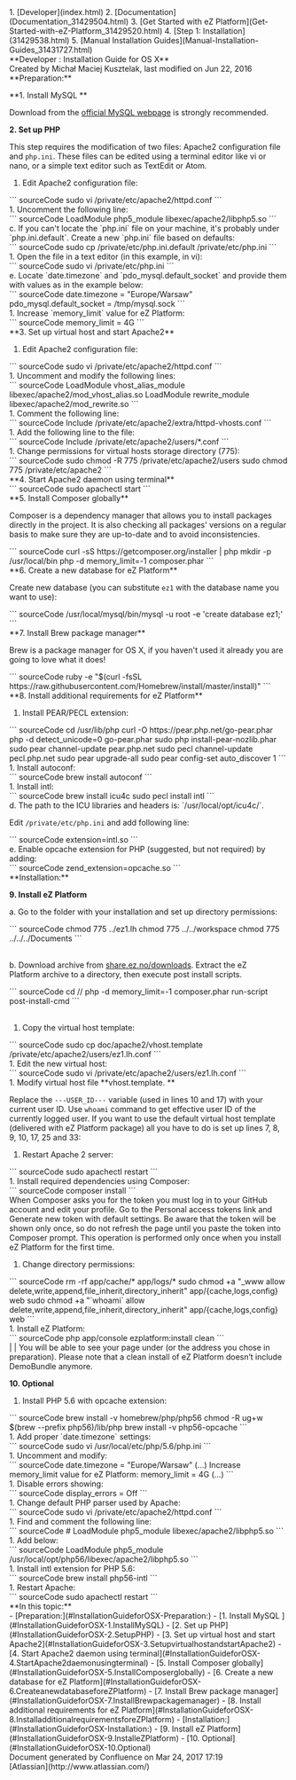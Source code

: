<div id="page">
<div id="main" class="aui-page-panel">
<div id="main-header">
<div id="breadcrumb-section">
1.  [Developer](index.html)
2.  [Documentation](Documentation_31429504.html)
3.  [Get Started with eZ Platform](Get-Started-with-eZ-Platform_31429520.html)
4.  [Step 1: Installation](31429538.html)
5.  [Manual Installation Guides](Manual-Installation-Guides_31431727.html)

</div>
**Developer : Installation Guide for OS X**

</div>
<div id="content" class="view">
<div class="page-metadata">
Created by Michał Maciej Kusztelak, last modified on Jun 22, 2016

</div>
<div id="main-content" class="wiki-content group">
<div class="contentLayout2">
<div class="columnLayout two-right-sidebar"
data-layout="two-right-sidebar">
<div class="cell normal" data-type="normal">
<div class="innerCell">
**Preparation:**

**1. Install MySQL **

Download from the [official MySQL webpage](https://www.mysql.com/) is strongly recommended.

**2. Set up PHP**

This step requires the modification of two files: Apache2 configuration file and `php.ini`.
These files can be edited using a terminal editor like vi or nano, or a simple text editor such as TextEdit or Atom.

1.  Edit Apache2 configuration file:

<div class="code panel pdl" style="border-width: 1px;">
<div class="codeContent panelContent pdl">
``` sourceCode
sudo vi /private/etc/apache2/httpd.conf
```

</div>
</div>
1.  Uncomment the following line:

<div class="code panel pdl" style="border-width: 1px;">
<div class="codeContent panelContent pdl">
``` sourceCode
LoadModule php5_module libexec/apache2/libphp5.so
```

</div>
</div>
c. If you can't locate the `php.ini` file on your machine, it's probably under `php.ini.default`. Create a new `php.ini` file based on defaults:

<div class="code panel pdl" style="border-width: 1px;">
<div class="codeContent panelContent pdl">
``` sourceCode
sudo cp /private/etc/php.ini.default /private/etc/php.ini
```

</div>
</div>
1.  Open the file in a text editor (in this example, in vi):

<div class="code panel pdl" style="border-width: 1px;">
<div class="codeContent panelContent pdl">
``` sourceCode
sudo vi /private/etc/php.ini
```

</div>
</div>
e. Locate `date.timezone` and `pdo_mysql.default_socket` and provide them with values as in the example below:

<div class="code panel pdl" style="border-width: 1px;">
<div class="codeContent panelContent pdl">
``` sourceCode
date.timezone = "Europe/Warsaw"
pdo_mysql.default_socket = /tmp/mysql.sock
```

</div>
</div>
1.  Increase `memory_limit` value for eZ Platform:

<div class="code panel pdl" style="border-width: 1px;">
<div class="codeContent panelContent pdl">
``` sourceCode
memory_limit = 4G
```

</div>
</div>
**3. Set up virtual host and start Apache2**

1.  Edit Apache2 configuration file:

<div class="code panel pdl" style="border-width: 1px;">
<div class="codeContent panelContent pdl">
``` sourceCode
sudo vi /private/etc/apache2/httpd.conf
```

</div>
</div>
1.  Uncomment and modify the following lines:

<div class="code panel pdl" style="border-width: 1px;">
<div class="codeContent panelContent pdl">
``` sourceCode
LoadModule vhost_alias_module libexec/apache2/mod_vhost_alias.so
LoadModule rewrite_module libexec/apache2/mod_rewrite.so
```

</div>
</div>
1.  Comment the following line:

<div class="code panel pdl" style="border-width: 1px;">
<div class="codeContent panelContent pdl">
``` sourceCode
Include /private/etc/apache2/extra/httpd-vhosts.conf
```

</div>
</div>
1.  Add the following line to the file:

<div class="code panel pdl" style="border-width: 1px;">
<div class="codeContent panelContent pdl">
``` sourceCode
Include /private/etc/apache2/users/*.conf
```

</div>
</div>
1.  Change permissions for virtual hosts storage directory (775):

<div class="code panel pdl" style="border-width: 1px;">
<div class="codeContent panelContent pdl">
``` sourceCode
sudo chmod -R 775 /private/etc/apache2/users
sudo chmod 775 /private/etc/apache2
```

</div>
</div>
**4. Start Apache2 daemon using terminal**

<div class="code panel pdl" style="border-width: 1px;">
<div class="codeContent panelContent pdl">
``` sourceCode
sudo apachectl start
```

</div>
</div>
**5. Install Composer globally**

Composer is a dependency manager that allows you to install packages directly in the project. It is also checking all packages' versions on a regular basis to make sure they are up-to-date and to avoid inconsistencies.

<div class="code panel pdl" style="border-width: 1px;">
<div class="codeContent panelContent pdl">
``` sourceCode
curl -sS https://getcomposer.org/installer | php
mkdir -p /usr/local/bin
php -d memory_limit=-1 composer.phar
```

</div>
</div>
**6. Create a new database for eZ Platform**

Create new database (you can substitute `ez1` with the database name you want to use):

<div class="code panel pdl" style="border-width: 1px;">
<div class="codeContent panelContent pdl">
``` sourceCode
/usr/local/mysql/bin/mysql -u root -e 'create database ez1;'
```

</div>
</div>
**7. Install Brew package manager**

Brew is a package manager for OS X, if you haven't used it already you are going to love what it does!

<div class="code panel pdl" style="border-width: 1px;">
<div class="codeContent panelContent pdl">
``` sourceCode
ruby -e "$(curl -fsSL https://raw.githubusercontent.com/Homebrew/install/master/install)"
```

</div>
</div>
**8. Install additional requirements for eZ Platform**

1.  Install PEAR/PECL extension:

<div class="code panel pdl" style="border-width: 1px;">
<div class="codeContent panelContent pdl">
``` sourceCode
cd /usr/lib/php
curl -O https://pear.php.net/go-pear.phar
php -d detect_unicode=0 go-pear.phar
sudo php install-pear-nozlib.phar
sudo pear channel-update pear.php.net
sudo pecl channel-update pecl.php.net
sudo pear upgrade-all
sudo pear config-set auto_discover 1
```

</div>
</div>
1.  Install autoconf:

<div class="code panel pdl" style="border-width: 1px;">
<div class="codeContent panelContent pdl">
``` sourceCode
brew install autoconf
```

</div>
</div>
1.  Install intl:

<div class="code panel pdl" style="border-width: 1px;">
<div class="codeContent panelContent pdl">
``` sourceCode
brew install icu4c
sudo pecl install intl
```

</div>
</div>
d. The path to the ICU libraries and headers is: `/usr/local/opt/icu4c/`.

Edit `/private/etc/php.ini` and add following line:

<div class="code panel pdl" style="border-width: 1px;">
<div class="codeContent panelContent pdl">
``` sourceCode
extension=intl.so
```

</div>
</div>
e. Enable opcache extension for PHP (suggested, but not required) by adding:

<div class="code panel pdl" style="border-width: 1px;">
<div class="codeContent panelContent pdl">
``` sourceCode
zend_extension=opcache.so
```

</div>
</div>
**Installation:**

**9. Install eZ Platform**

a. Go to the folder with your installation and set up directory permissions:

<div class="code panel pdl" style="border-width: 1px;">
<div class="codeContent panelContent pdl">
``` sourceCode
chmod 775 ../ez1.lh
chmod 775 ../../workspace
chmod 775 ../../../Documents
```

</div>
</div>
 

b. Download archive from [share.ez.no/downloads](http://share.ez.no/downloads/downloads). Extract the eZ Platform archive to a directory, then execute post install scripts.

<div class="code panel pdl" style="border-width: 1px;">
<div class="codeContent panelContent pdl">
``` sourceCode
cd /<directory>/
php -d memory_limit=-1 composer.phar run-script post-install-cmd
```

</div>
</div>
 

1.  Copy the virtual host template:

<div class="code panel pdl" style="border-width: 1px;">
<div class="codeContent panelContent pdl">
``` sourceCode
sudo cp doc/apache2/vhost.template /private/etc/apache2/users/ez1.lh.conf
```

</div>
</div>
1.  Edit the new virtual host:

<div class="code panel pdl" style="border-width: 1px;">
<div class="codeContent panelContent pdl">
``` sourceCode
sudo vi /private/etc/apache2/users/ez1.lh.conf
```

</div>
</div>
1.  Modify virtual host file **vhost.template. **

Replace the `---USER_ID---` variable (used in lines 10 and 17) with your current user ID. Use `whoami` command to get effective user ID of the currently logged user. If you want to use the default virtual host template (delivered with eZ Platform package) all you have to do is set up lines 7, 8, 9, 10, 17, 25 and 33:

1.  Restart Apache 2 server:

<div class="code panel pdl" style="border-width: 1px;">
<div class="codeContent panelContent pdl">
``` sourceCode
sudo apachectl restart
```

</div>
</div>
1.  Install required dependencies using Composer:

<div class="code panel pdl" style="border-width: 1px;">
<div class="codeContent panelContent pdl">
``` sourceCode
composer install
```

</div>
</div>
When Composer asks you for the token you must log in to your GitHub account and edit your profile. Go to the Personal access tokens link and Generate new token with default settings. Be aware that the token will be shown only once, so do not refresh the page until you paste the token into Composer prompt. This operation is performed only once when you install eZ Platform for the first time.

1.  Change directory permissions:

<div class="code panel pdl" style="border-width: 1px;">
<div class="codeContent panelContent pdl">
``` sourceCode
rm -rf app/cache/* app/logs/*
sudo chmod +a "_www allow delete,write,append,file_inherit,directory_inherit" app/{cache,logs,config} web
sudo chmod +a "`whoami` allow delete,write,append,file_inherit,directory_inherit" app/{cache,logs,config} web
```

</div>
</div>
1.  Install eZ Platform:

<div class="code panel pdl" style="border-width: 1px;">
<div class="codeContent panelContent pdl">
``` sourceCode
php app/console ezplatform:install clean
```

</div>
</div>
| | You will be able to see your page under <http://ez1.lh> (or the address you chose in preparation). Please note that a clean install of eZ Platform doesn’t include DemoBundle anymore.

**10. Optional**

1.  Install PHP 5.6 with opcache extension:

<div class="code panel pdl" style="border-width: 1px;">
<div class="codeContent panelContent pdl">
``` sourceCode
brew install -v homebrew/php/php56
chmod -R ug+w $(brew --prefix php56)/lib/php
brew install -v php56-opcache
```

</div>
</div>
1.  Add proper `date.timezone` settings:

<div class="code panel pdl" style="border-width: 1px;">
<div class="codeContent panelContent pdl">
``` sourceCode
sudo vi /usr/local/etc/php/5.6/php.ini
```

</div>
</div>
1.  Uncomment and modify:

<div class="code panel pdl" style="border-width: 1px;">
<div class="codeContent panelContent pdl">
``` sourceCode
date.timezone = "Europe/Warsaw"
(…)
Increase memory_limit value for eZ Platform:
memory_limit = 4G
(…)
```

</div>
</div>
1.  Disable errors showing:

<div class="code panel pdl" style="border-width: 1px;">
<div class="codeContent panelContent pdl">
``` sourceCode
display_errors = Off
```

</div>
</div>
1.  Change default PHP parser used by Apache:

<div class="code panel pdl" style="border-width: 1px;">
<div class="codeContent panelContent pdl">
``` sourceCode
sudo vi /private/etc/apache2/httpd.conf
```

</div>
</div>
1.  Find and comment the following line:

<div class="code panel pdl" style="border-width: 1px;">
<div class="codeContent panelContent pdl">
``` sourceCode
# LoadModule php5_module libexec/apache2/libphp5.so
```

</div>
</div>
1.  Add below:

<div class="code panel pdl" style="border-width: 1px;">
<div class="codeContent panelContent pdl">
``` sourceCode
LoadModule php5_module /usr/local/opt/php56/libexec/apache2/libphp5.so
```

</div>
</div>
1.  Install intl extension for PHP 5.6:

<div class="code panel pdl" style="border-width: 1px;">
<div class="codeContent panelContent pdl">
``` sourceCode
brew install php56-intl
```

</div>
</div>
1.  Restart Apache:

<div class="code panel pdl" style="border-width: 1px;">
<div class="codeContent panelContent pdl">
``` sourceCode
sudo apachectl restart
```

</div>
</div>
</div>
</div>
<div class="cell aside" data-type="aside">
<div class="innerCell">
**In this topic:**

<div class="toc-macro rbtoc1490375979821">
-   [Preparation:](#InstallationGuideforOSX-Preparation:)
    -   [1. Install MySQL ](#InstallationGuideforOSX-1.InstallMySQL)
    -   [2. Set up PHP](#InstallationGuideforOSX-2.SetupPHP)
    -   [3. Set up virtual host and start Apache2](#InstallationGuideforOSX-3.SetupvirtualhostandstartApache2)
    -   [4. Start Apache2 daemon using terminal](#InstallationGuideforOSX-4.StartApache2daemonusingterminal)
    -   [5. Install Composer globally](#InstallationGuideforOSX-5.InstallComposerglobally)
    -   [6. Create a new database for eZ Platform](#InstallationGuideforOSX-6.CreateanewdatabaseforeZPlatform)
    -   [7. Install Brew package manager](#InstallationGuideforOSX-7.InstallBrewpackagemanager)
    -   [8. Install additional requirements for eZ Platform](#InstallationGuideforOSX-8.InstalladditionalrequirementsforeZPlatform)
-   [Installation:](#InstallationGuideforOSX-Installation:)
    -   [9. Install eZ Platform](#InstallationGuideforOSX-9.InstalleZPlatform)
    -   [10. Optional](#InstallationGuideforOSX-10.Optional)

</div>
</div>
</div>
</div>
</div>
</div>
</div>
</div>
<div id="footer" role="contentinfo">
<div class="section footer-body">
Document generated by Confluence on Mar 24, 2017 17:19

<div id="footer-logo">
[Atlassian](http://www.atlassian.com/)

</div>
</div>
</div>
</div>

